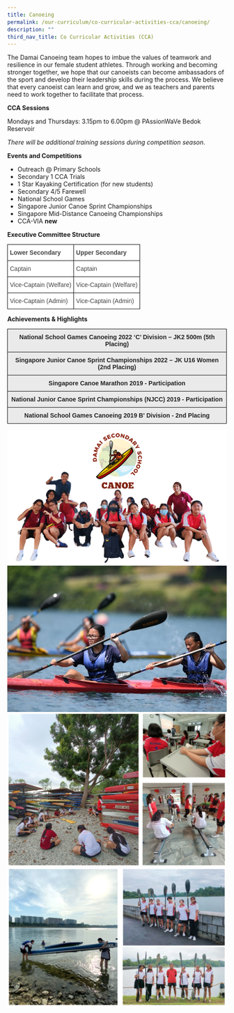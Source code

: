 ```yaml
---
title: Canoeing
permalink: /our-curriculum/co-curricular-activities-cca/canoeing/
description: ""
third_nav_title: Co Curricular Activities (CCA)
---
```

The Damai Canoeing team hopes to imbue the values of teamwork and resilience in our female student athletes. Through working and becoming stronger together, we hope that our canoeists can become ambassadors of the sport and develop their leadership skills during the process. We believe that every canoeist can learn and grow, and we as teachers and parents need to work together to facilitate that process.

  

**CCA Sessions**

Mondays and Thursdays: 3.15pm to 6.00pm @ PAssionWaVe Bedok Reservoir

_There will be additional training sessions during competition season_.

  

**Events and Competitions**

*   Outreach @ Primary Schools
*   Secondary 1 CCA Trials
*   1 Star Kayaking Certification (for new students)
*   Secondary 4/5 Farewell
*   National School Games
*   Singapore Junior Canoe Sprint Championships
*   Singapore Mid-Distance Canoeing Championships
*   CCA-VIA **new**

**Executive Committee Structure**

<style type="text/css">
.tg  {border-collapse:collapse;border-spacing:0;}
.tg td{border-color:black;border-style:solid;border-width:1px;font-family:Arial, sans-serif;font-size:14px;
  overflow:hidden;padding:10px 5px;word-break:normal;}
.tg th{border-color:black;border-style:solid;border-width:1px;font-family:Arial, sans-serif;font-size:14px;
  font-weight:normal;overflow:hidden;padding:10px 5px;word-break:normal;}
.tg .tg-fwnj{background-color:#FFF;color:#454545;text-align:left;vertical-align:top}
.tg .tg-9u4g{background-color:#FFF;color:#454545;font-weight:bold;text-align:left;vertical-align:top}
</style>
<table class="tg">
<thead>
  <tr>
    <th class="tg-9u4g">Lower Secondary</th>
    <th class="tg-9u4g">Upper Secondary</th>
  </tr>
</thead>
<tbody>
  <tr>
    <td class="tg-fwnj">Captain</td>
    <td class="tg-fwnj">Captain</td>
  </tr>
  <tr>
    <td class="tg-fwnj">Vice-Captain (Welfare)</td>
    <td class="tg-fwnj">Vice-Captain (Welfare)</td>
  </tr>
  <tr>
    <td class="tg-fwnj">Vice-Captain (Admin)</td>
    <td class="tg-fwnj">Vice-Captain (Admin)</td>
  </tr>
</tbody>
</table>

<p><strong>Achievements</strong><strong>&nbsp;&amp; Highlights</strong></p>
<style type="text/css">
.tg  {border-collapse:collapse;border-spacing:0;}
.tg td{border-color:black;border-style:solid;border-width:1px;font-family:Arial, sans-serif;font-size:14px;
  overflow:hidden;padding:10px 5px;word-break:normal;}
.tg th{border-color:black;border-style:solid;border-width:1px;font-family:Arial, sans-serif;font-size:14px;
  font-weight:normal;overflow:hidden;padding:10px 5px;word-break:normal;}
.tg .tg-j0e3{background-color:#EAEAEA;color:#222;font-weight:bold;text-align:center;vertical-align:middle}
</style>
<table class="tg">
<thead>
  <tr>
    <th class="tg-j0e3"><span style="color:#222;background-color:#EAEAEA">National School Games Canoeing 2022 ‘C’ Division – JK2 500m (5th Placing) </span></th>
  </tr>
</thead>
<tbody>
  <tr>
    <td class="tg-j0e3"><span style="color:#222;background-color:#EAEAEA"> Singapore Junior Canoe Sprint Championships 2022 – JK U16 Women (2nd Placing) </span></td>
  </tr>
  <tr>
    <td class="tg-j0e3"><span style="color:#222;background-color:#EAEAEA">Singapore Canoe Marathon 2019 - Participation </span></td>
  </tr>
  <tr>
    <td class="tg-j0e3"><span style="color:#222;background-color:#EAEAEA">National Junior Canoe Sprint Championships (NJCC) 2019 - Participation</span></td>
  </tr>
  <tr>
    <td class="tg-j0e3"><span style="color:#222;background-color:#EAEAEA">National School Games Canoeing 2019 B' Division - 2nd Placing</span></td>
  </tr>
</tbody>
</table>

<img src="/images/Picture1-1.png"><br>
<img src="/images/ca1.jpg"><br>
<img src="/images/canoe1.png"><br>
<img src="/images/canoe2.png"><br>

